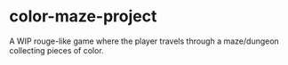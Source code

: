 # color-maze-project
A WIP rouge-like game where the player travels through a maze/dungeon collecting pieces of color.
